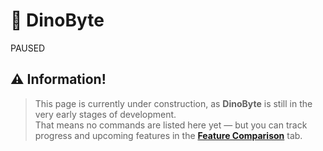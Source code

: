 # 🦕 DinoByte

<span class="badge paused">PAUSED</span>

## ⚠️ Information!
> This page is currently under construction, as **DinoByte** is still in the very early stages of development.  
> That means no commands are listed here yet — but you can track progress and upcoming features in the **[Feature Comparison](../feature-comparison.md)** tab.
